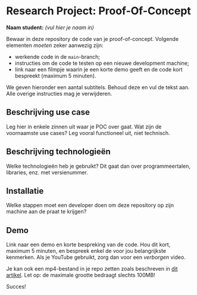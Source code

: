 # Research Project: Proof-Of-Concept

**Naam student:** _(vul hier je naam in)_

Bewaar in deze repository de code van je proof-of-concept. Volgende elementen _moeten_ zeker aanwezig zijn:

- werkende code in de `main`-branch;
- instructies om de code te testen op een nieuwe development machine;
- link naar een filmpje waarin je een korte demo geeft en de code kort bespreekt (maximum 5 minuten).

We geven hieronder een aantal subtitels. Behoud deze en vul de tekst aan. Alle overige instructies mag je verwijderen.

## Beschrijving use case
Leg hier in enkele zinnen uit waar je POC over gaat. Wat zijn de voornaamste use cases? Leg vooral functioneel uit, niet technisch.

## Beschrijving technologieën
Welke technologieën heb je gebruikt? Dit gaat dan over programmeertalen, libraries, enz. met versienummer.

## Installatie
Welke stappen moet een developer doen om deze repository op zijn machine aan de praat te krijgen?

## Demo
Link naar een demo en korte bespreking van de code. Hou dit kort, maximum 5 minuten, en bespreek enkel de voor jou belangrijkste kenmerken.
Als je YouTube gebruikt, zorg dan voor een _verborgen_ video.

Je kan ook een mp4-bestand in je repo zetten zoals beschreven in [dit artikel](https://www.linkedin.com/pulse/how-add-embedded-video-github-readme-file-cengiz-toru). Let op: de maximale grootte bedraagt slechts 100MB!

Succes!
